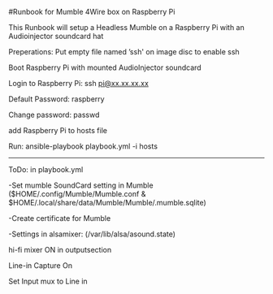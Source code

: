 #Runbook for Mumble 4Wire box on Raspberry Pi

This Runbook will setup a Headless Mumble on a Raspberry Pi with an Audioinjector soundcard hat

Preperations:
Put empty file named ’ssh' on image disc to enable ssh

Boot Raspberry Pi with mounted AudioInjector soundcard

Login to Raspberry Pi: ssh pi@xx.xx.xx.xx

Default Password: raspberry

Change password: passwd

add Raspberry Pi to hosts file

Run:  ansible-playbook playbook.yml -i hosts

-----------------------------------------------

ToDo: in playbook.yml

-Set mumble SoundCard setting in Mumble ($HOME/.config/Mumble/Mumble.conf & $HOME/.local/share/data/Mumble/Mumble/.mumble.sqlite)

-Create certificate for Mumble

-Settings in alsamixer: (/var/lib/alsa/asound.state)

hi-fi mixer ON in outputsection

Line-in Capture On

Set Input mux to Line in